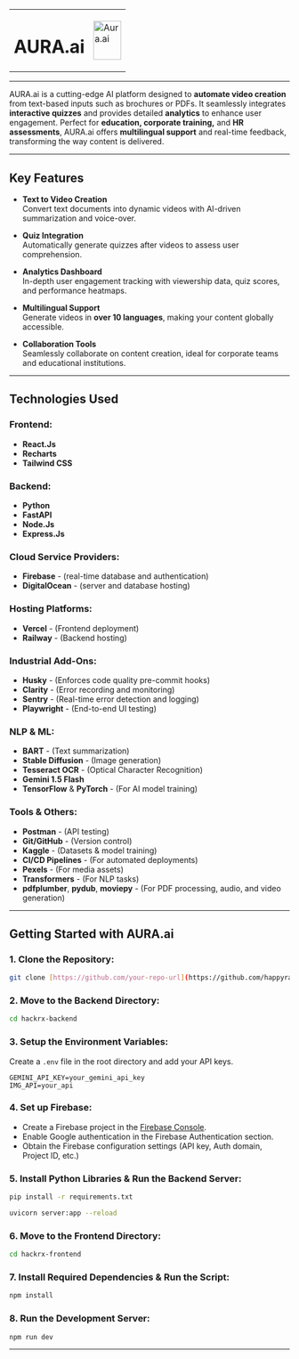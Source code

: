 <table style="border-collapse: collapse; border: none;">
  <tr>
    <td><h1>AURA.ai</h1></td>
    <td><img src="https://hackerx-winner.vercel.app/assets/logo-aura-IEnDMhwM.png" height="70px" width="50px" alt="Aura.ai"></td>
  </tr>
</table>

---

AURA.ai is a cutting-edge AI platform designed to **automate video creation** from text-based inputs such as brochures or PDFs. It seamlessly integrates **interactive quizzes** and provides detailed **analytics** to enhance user engagement. Perfect for **education, corporate training,** and **HR assessments**, AURA.ai offers **multilingual support** and real-time feedback, transforming the way content is delivered.

---

## **Key Features**

- **Text to Video Creation**  
   Convert text documents into dynamic videos with AI-driven summarization and voice-over.

- **Quiz Integration**  
   Automatically generate quizzes after videos to assess user comprehension.

- **Analytics Dashboard**  
   In-depth user engagement tracking with viewership data, quiz scores, and performance heatmaps.

- **Multilingual Support**  
   Generate videos in **over 10 languages**, making your content globally accessible.

- **Collaboration Tools**  
   Seamlessly collaborate on content creation, ideal for corporate teams and educational institutions.

---

## **Technologies Used**

### **Frontend:**
- **React.Js**
- **Recharts**  
- **Tailwind CSS**

### **Backend:**
- **Python**  
- **FastAPI**  
- **Node.Js**  
- **Express.Js**

### **Cloud Service Providers:**
- **Firebase** - (real-time database and authentication)  
- **DigitalOcean** - (server and database hosting)

### **Hosting Platforms:**
- **Vercel** - (Frontend deployment)  
- **Railway** - (Backend hosting)

### **Industrial Add-Ons:**
- **Husky** - (Enforces code quality pre-commit hooks)  
- **Clarity** - (Error recording and monitoring)  
- **Sentry** - (Real-time error detection and logging)  
- **Playwright** - (End-to-end UI testing)

### **NLP & ML:**
- **BART** - (Text summarization)  
- **Stable Diffusion** - (Image generation)  
- **Tesseract OCR** - (Optical Character Recognition)  
- **Gemini 1.5 Flash**  
- **TensorFlow** & **PyTorch** - (For AI model training)

### **Tools & Others:**
- **Postman** - (API testing)  
- **Git/GitHub** - (Version control)  
- **Kaggle** - (Datasets & model training)  
- **CI/CD Pipelines** - (For automated deployments)  
- **Pexels** - (For media assets)  
- **Transformers** - (For NLP tasks)  
- **pdfplumber**, **pydub**, **moviepy** - (For PDF processing, audio, and video generation)

---

## **Getting Started with AURA.ai**

### **1. Clone the Repository:**
```bash
git clone [https://github.com/your-repo-url](https://github.com/happyrao78/Phosphenes-HackRx-5.0.git)
```

### **2. Move to the Backend Directory:**
```bash
cd hackrx-backend
```

### **3. Setup the Environment Variables:**
Create a `.env` file in the root directory and add your API keys.
```env
GEMINI_API_KEY=your_gemini_api_key
IMG_API=your_api
```

### **4. Set up Firebase:**
- Create a Firebase project in the [Firebase Console](https://console.firebase.google.com/).
- Enable Google authentication in the Firebase Authentication section.
- Obtain the Firebase configuration settings (API key, Auth domain, Project ID, etc.)

### **5. Install Python Libraries & Run the Backend Server:**
```bash
pip install -r requirements.txt
```
```bash
uvicorn server:app --reload
```

### **6. Move to the Frontend Directory:**
```bash
cd hackrx-frontend
```

### **7. Install Required Dependencies & Run the Script:**
```bash
npm install
```

### **8. Run the Development Server:**
```bash
npm run dev
```

---

